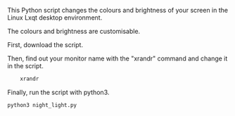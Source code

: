 This Python script changes the colours and brightness of your screen in the Linux Lxqt desktop environment.

The colours and brightness are customisable.

First, download the script.

Then, find out your monitor name with the "xrandr" command and change it in the script.

```bash
    xrandr
```
Finally, run the script with python3.

```bash
python3 night_light.py
```

